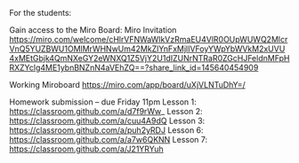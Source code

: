 

For the students:

Gain access to the Miro Board: Miro Invitation
https://miro.com/welcome/cHlrVFNWaWlkVzRmaEU4VlR0OUpWUWQ2MlcrVnQ5YUZBWU1OMlMrWHNwUm42MkZlYnFxMjlIVFoyYWpYbWVkM2xUVU4xMEtGbjk4QmNXeGY2eWNXQ1Z5VjY2U1dIZUNrNTRaR0ZGcHJFeldnMFpHRXZYclg4ME1ybnBNZnN4aVEhZQ==?share_link_id=145640454909

Working Miroboard
https://miro.com/app/board/uXjVLNTuDhY=/

Homework submission – due Friday 11pm 
Lesson 1: https://classroom.github.com/a/d7f9rWw_
Lesson 2: https://classroom.github.com/a/cuu4A9dQ
Lesson 3: https://classroom.github.com/a/puh2yRDJ
Lesson 6: https://classroom.github.com/a/a7w6QKNN 
Lesson 7: https://classroom.github.com/a/J21YRYuh
